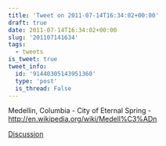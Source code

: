```yaml
---
title: 'Tweet on 2011-07-14T16:34:02+00:00'
draft: true
date: 2011-07-14T16:34:02+00:00
slug: '201107141634'
tags:
  - tweets
is_tweet: true
tweet_info:
  id: '91440305143951360'
  type: 'post'
  is_thread: False
---
```




Medellin, Columbia - City of Eternal Spring - <http://en.wikipedia.org/wiki/Medell%C3%ADn>

[Discussion](https://x.com/sytelus/status/91440305143951360)
